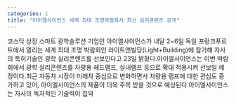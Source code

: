 ```yaml
---
categories: i
title: "아이엘사이언스 세계 최대 조명박람회서 최신 실리콘렌즈 공개"
---
```

코스닥 상장 스마트 광학솔루션 기업인 아이엘사이언스가 내달 2~6일 독일 프랑크푸르트에서 열리는 세계 최대 조명 박람회인 라이트앤빌딩(Light+Building)에 참가해 자사의 특허기술인 광학 실리콘렌즈를 선보인다고 23일 밝혔다.아이엘사이언스는 이번 박람회에서 광학 실리콘렌즈를 차량용 헤드램프, 실내램프 등으로 확대 적용시켜 선보일 예정이다.최근 자동차 시장이 미래차 중심으로 변화하면서 차량용 램프에 대한 관심도 증가하고 있어, 아이엘사이언스의 제품이 더욱 주목 받을 것으로 예상된다.아이엘사이언스는 자사의 독자적인 기술력이 집약